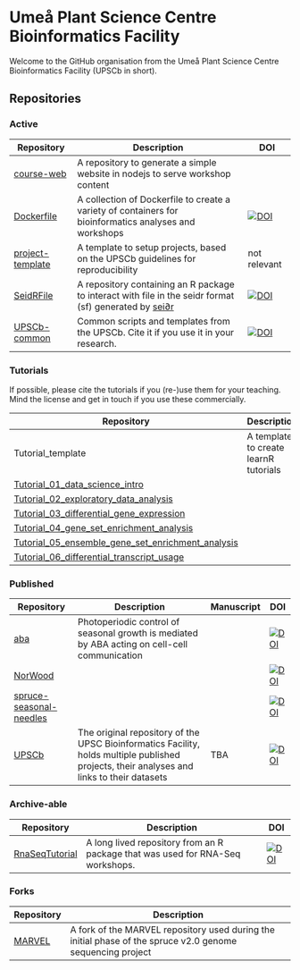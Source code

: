 # Umeå Plant Science Centre Bioinformatics Facility

Welcome to the GitHub organisation from the Umeå Plant Science Centre Bioinformatics Facility (UPSCb in short).

## Repositories

### Active

|Repository|Description|DOI|
|---|---|---|
|[course-web](https://github.com/UPSCb/course-web)|A repository to generate a simple website in nodejs to serve workshop content||
|[Dockerfile](https://github.com/UPSCb/Dockerfile)|A collection of Dockerfile to create a variety of containers for bioinformatics analyses and workshops|[![DOI](https://zenodo.org/badge/71187353.svg)](https://doi.org/10.5281/zenodo.15056627)|
|[project-template](https://github.com/UPSCb/project-template)|A template to setup projects, based on the UPSCb guidelines for reproducibility|not relevant|
|[SeidRFile](https://github.com/UPSCb/SeidRFile)|A repository containing an R package to interact with file in the seidr format (sf) generated by [sei∂r](https://pubmed.ncbi.nlm.nih.gov/37313140/)|[![DOI](https://zenodo.org/badge/676073633.svg)](https://doi.org/10.5281/zenodo.15056546)|
|[UPSCb-common](https://github.com/UPSCb/UPSCb-common)|Common scripts and templates from the UPSCb. Cite it if you use it in your research.|[![DOI](https://zenodo.org/badge/206072841.svg)](https://doi.org/10.5281/zenodo.4001773)|

### Tutorials

If possible, please cite the tutorials if you (re-)use them for your teaching. Mind the license and get in touch if you use these commercially.

|Repository|Description|DOI|
|---|---|---|
|Tutorial_template|A template to create learnR tutorials|not-relevant|
|[Tutorial_01_data_science_intro](https://github.com/UPSCb/Tutorial_01_data_science_intro)||[![DOI](https://zenodo.org/badge/897459004.svg)](https://doi.org/10.5281/zenodo.15056619)|
|[Tutorial_02_exploratory_data_analysis](https://github.com/UPSCb/Tutorial_02_exploratory_data_analysis)||[![DOI](https://zenodo.org/badge/897748523.svg)](https://doi.org/10.5281/zenodo.15056548)|
|[Tutorial_03_differential_gene_expression](https://github.com/UPSCb/Tutorial_03_differential_gene_expression)||[![DOI](https://zenodo.org/badge/898483595.svg)](https://doi.org/10.5281/zenodo.15056617)|
|[Tutorial_04_gene_set_enrichment_analysis](https://github.com/UPSCb/Tutorial_04_gene_set_enrichment_analysis)||[![DOI](https://zenodo.org/badge/898663461.svg)](https://doi.org/10.5281/zenodo.15056615)|
|[Tutorial_05_ensemble_gene_set_enrichment_analysis](https://github.com/UPSCb/Tutorial_05_ensemble_gene_set_enrichment_analysis)||[![DOI](https://zenodo.org/badge/898690952.svg)](https://doi.org/10.5281/zenodo.15056556)|
|[Tutorial_06_differential_transcript_usage](https://github.com/UPSCb/Tutorial_06_differential_transcript_usage)||[![DOI](https://zenodo.org/badge/898679280.svg)](https://doi.org/10.5281/zenodo.15056623)|

### Published

|Repository|Description|Manuscript|DOI|
|---|---|---|---|
|[aba](https://github.com/UPSCb/aba)|Photoperiodic control of seasonal growth is mediated by ABA acting on cell-cell communication||[![DOI](https://zenodo.org/badge/425881953.svg)](https://doi.org/10.5281/zenodo.15056621)|
|[NorWood](https://github.com/UPSCb/NorWood)|||[![DOI](https://zenodo.org/badge/70584499.svg)](https://doi.org/10.5281/zenodo.15056625)|
|[spruce-seasonal-needles](https://github.com/UPSCb/spruce-seasonal-needles)|||[![DOI](https://zenodo.org/badge/206827829.svg)](https://doi.org/10.5281/zenodo.4949894)|
|[UPSCb](https://github.com/UPSCb/UPSCb)|The original repository of the UPSC Bioinformatics Facility, holds multiple published projects, their analyses and links to their datasets|TBA|[![DOI](https://zenodo.org/badge/74640960.svg)](https://doi.org/10.5281/zenodo.14002852)|

### Archive-able

Repository|Description|DOI|
|---|---|---|
|[RnaSeqTutorial](https://github.com/UPSCb/RnaSeqTutorial)|A long lived repository from an R package that was used for RNA-Seq workshops.|[![DOI](https://zenodo.org/badge/88738672.svg)](https://doi.org/10.5281/zenodo.15056820)|

### Forks

Repository|Description|
|---|---|
|[MARVEL](https://github.com/UPSCb/MARVEL)|A fork of the MARVEL repository used during the initial phase of the spruce v2.0 genome sequencing project|
